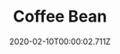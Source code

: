 ---
templateKey: blog-post
title: Coffee Bean
description: Plant in spring or summer to grow a coffee plant. Place five beans in a keg to make coffee.,
featuredpost: false
date: 2020-02-10T00:00:02.711Z
featuredimage: /img/Coffee_Bean.png
sellPrice: 15
tags: 
  - Spring
  -  Summer
---